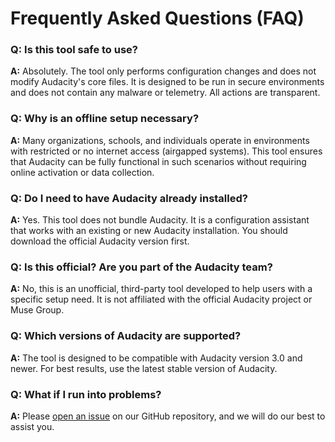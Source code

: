 # Frequently Asked Questions (FAQ)

### Q: Is this tool safe to use?

**A:** Absolutely. The tool only performs configuration changes and does not modify Audacity's core files. It is designed to be run in secure environments and does not contain any malware or telemetry. All actions are transparent.

### Q: Why is an offline setup necessary?

**A:** Many organizations, schools, and individuals operate in environments with restricted or no internet access (airgapped systems). This tool ensures that Audacity can be fully functional in such scenarios without requiring online activation or data collection.

### Q: Do I need to have Audacity already installed?

**A:** Yes. This tool does not bundle Audacity. It is a configuration assistant that works with an existing or new Audacity installation. You should download the official Audacity version first.

### Q: Is this official? Are you part of the Audacity team?

**A:** No, this is an unofficial, third-party tool developed to help users with a specific setup need. It is not affiliated with the official Audacity project or Muse Group.

### Q: Which versions of Audacity are supported?

**A:** The tool is designed to be compatible with Audacity version 3.0 and newer. For best results, use the latest stable version of Audacity.

### Q: What if I run into problems?

**A:** Please [open an issue](https://github.com/AudacityTeamDev/audacity/issues) on our GitHub repository, and we will do our best to assist you. 